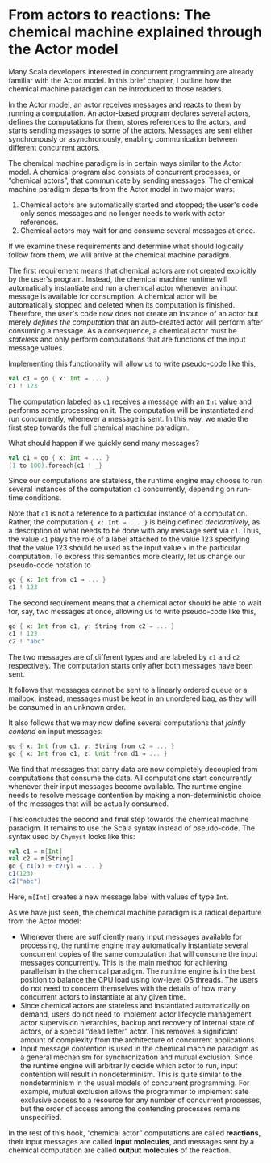 <link href="{{ site.github.url }}/tables.css" rel="stylesheet" />

# From actors to reactions: The chemical machine explained through the Actor model

Many Scala developers interested in concurrent programming are already familiar with the Actor model. In this brief chapter, I outline how the chemical machine paradigm can be introduced to those readers.

In the Actor model, an actor receives messages and reacts to them by running a computation. An actor-based program declares several actors, defines the computations for them, stores references to the actors, and starts sending messages to some of the actors. Messages are sent either synchronously or asynchronously, enabling communication between different concurrent actors. 

The chemical machine paradigm is in certain ways similar to the Actor model. A chemical program also consists of concurrent processes, or “chemical actors”, that communicate by sending messages. The chemical machine paradigm departs from the Actor model in two major ways: 

1. Chemical actors are automatically started and stopped; the user's code only sends messages and no longer needs to work with actor references.
2. Chemical actors may wait for and consume several messages at once.

If we examine these requirements and determine what should logically follow from them, we will arrive at the chemical machine paradigm.

The first requirement means that chemical actors are not created explicitly by the user's program. Instead, the chemical machine runtime will automatically instantiate and run a chemical actor whenever an input message is available for consumption. A chemical actor will be automatically stopped and deleted when its computation is finished. Therefore, the user's code now does not create an instance of an actor but merely _defines the computation_ that an auto-created actor will perform after consuming a message. As a consequence, a chemical actor must be _stateless_ and only perform computations that are functions of the input message values.

Implementing this functionality will allow us to write pseudo-code like this,

```scala
val c1 = go { x: Int ⇒ ... }
c1 ! 123

```

The computation labeled as `c1` receives a message with an `Int` value and performs some processing on it. The computation will be instantiated and run concurrently, whenever a message is sent. In this way, we made the first step towards the full chemical machine paradigm. 

What should happen if we quickly send many messages?

```scala
val c1 = go { x: Int ⇒ ... }
(1 to 100).foreach{c1 ! _}

```

Since our computations are stateless, the runtime engine may choose to run several instances of the computation `c1` concurrently, depending on run-time conditions.

Note that `c1` is not a reference to a particular instance of a computation. Rather, the computation `{ x: Int ⇒ ... }` is being defined _declaratively_, as a description of what needs to be done with any message sent via `c1`. Thus, the value `c1` plays the role of a label attached to the value 123 specifying that the value 123 should be used as the input value `x` in the particular computation. To express this semantics more clearly, let us change our pseudo-code notation to

```scala
go { x: Int from c1 ⇒ ... }
c1 ! 123

```

The second requirement means that a chemical actor should be able to wait for, say, two messages at once, allowing us to write pseudo-code like this,

```scala
go { x: Int from c1, y: String from c2 ⇒ ... }
c1 ! 123
c2 ! "abc"

```

The two messages are of different types and are labeled by `c1` and `c2` respectively. The computation starts only after both messages have been sent.

It follows that messages cannot be sent to a linearly ordered queue or a mailbox; instead, messages must be kept in an unordered bag, as they will be consumed in an unknown order.

It also follows that we may now define several computations that _jointly contend_ on input messages:

```scala
go { x: Int from c1, y: String from c2 ⇒ ... }
go { x: Int from c1, z: Unit from d1 ⇒ ... }

```

We find that messages that carry data are now completely decoupled from computations that consume the data. All computations start concurrently whenever their input messages become available. The runtime engine needs to resolve message contention by making a non-deterministic choice of the messages that will be actually consumed.

This concludes the second and final step towards the chemical machine paradigm. It remains to use the Scala syntax instead of pseudo-code.
The syntax used by `Chymyst` looks like this:

```scala
val c1 = m[Int]
val c2 = m[String]
go { c1(x) + c2(y) ⇒ ... }
c1(123)
c2("abc")

```

Here, `m[Int]` creates a new message label with values of type `Int`.

As we have just seen, the chemical machine paradigm is a radical departure from the Actor model:

- Whenever there are sufficiently many input messages available for processing, the runtime engine may automatically instantiate several concurrent copies of the same computation that will consume the input messages concurrently. This is the main method for achieving parallelism in the chemical paradigm. The runtime engine is in the best position to balance the CPU load using low-level OS threads. The users do not need to concern themselves with the details of how many concurrent actors to instantiate at any given time.
- Since chemical actors are stateless and instantiated automatically on demand, users do not need to implement actor lifecycle management, actor supervision hierarchies, backup and recovery of internal state of actors, or a special “dead letter” actor. This removes a significant amount of complexity from the architecture of concurrent applications.
- Input message contention is used in the chemical machine paradigm as a general mechanism for synchronization and mutual exclusion. Since the runtime engine will arbitrarily decide which actor to run, input contention will result in nondeterminism. This is quite similar to the nondeterminism in the usual models of concurrent programming. For example, mutual exclusion allows the programmer to implement safe exclusive access to a resource for any number of concurrent processes, but the order of access among the contending processes remains unspecified.

In the rest of this book, “chemical actor” computations are called **reactions**, their input messages are called **input molecules**,
and messages sent by a chemical computation are called **output molecules** of the reaction.
